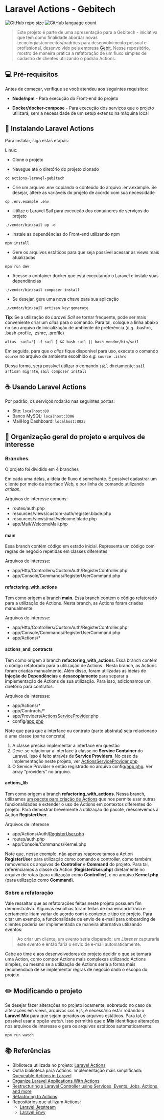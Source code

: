 
# Laravel Actions - Gebitech

![GitHub repo size](https://img.shields.io/github/repo-size/pontes-guilherme/actions-laravel-gebitech?style=for-the-badge)
![GitHub language count](https://img.shields.io/github/languages/count/pontes-guilherme/actions-laravel-gebitech?style=for-the-badge)

> Este projeto é parte de uma apresentação para a Gebitech - iniciativa que tem como finalidade abordar novas tecnologias/conceitos/padrões para desenvolvimento pessoal e profissional, desenvolvido pela empresa [Gebit](https://www.gebit.com.br/). Nesse repositório, mostro de maneira prática a refatoração de um fluxo simples de cadastro de clientes utilizando o padrão Actions.

## 💻 Pré-requisitos

Antes de começar, verifique se você atendeu aos seguintes requisitos:

* **Node/npm** - Para execução do Front-end do projeto
<!-- * **Composer** - Para instalação inicial de pacotes -->
* **Docker/docker-compose** - Para execução dos serviços que o projeto utilizará, sem a necessidade de um setup extenso na máquina local

## 🚀 Instalando Laravel Actions

Para instalar, siga estas etapas:

Linux:

* Clone o projeto 

* Navegue até o diretório do projeto clonado
```
cd actions-laravel-gebitech
```

<!-- * Instale os pacotes via composer
``
composer install
`` -->

* Crie um arquivo .env copiando o conteúdo do arquivo .env.example. Se desejar, altere as variáveis do projeto de acordo com sua necessidade
```
cp .env.example .env
```

* Utilize o Laravel Sail para execução dos containeres de serviços do projeto
```
./vendor/bin/sail up -d
```

* Instale as dependências do Front-end utilizando npm
```
npm install
```

* Gere os arquivos estáticos para que seja possível acessar as views mais atualizadas
```
npm run dev
```

* Acesse o container docker que está executando o Laravel e instale suas dependências
```
./vendor/bin/sail composer install
```

* Se desejar, gere uma nova chave para sua aplicação
```
./vendor/bin/sail artisan key:generate
```

**Tip**: Se a utilização do *Laravel Sail* se tornar frequente, pode ser mais conveniente criar um *alias* para o comando.
Para tal, coloque a linha abaixo no seu arquivo de inicialização de ambiente de preferência (*e.g.* .bashrc, .bash-profile, .zshrc, .profile)
```
alias  sail='[ -f sail ] && bash sail || bash vendor/bin/sail
```

Em seguida, para que o *alias* fique disponivel para uso, execute o comando `source` no arquivo de ambiente escolhido
*e.g.* `source .zshrc`

Dessa forma, será possível utilizar o comando `sail` diretamente: `sail artisan migrate`, `sail composer install`

## ☕ Usando Laravel Actions

Por padrão, os serviços rodarão nas seguintes portas:

* Site: `localhost:80`
* Banco MySQL: `localhost:3306`
* MailHog Dashboard: `localhost:8025` 

## 📁 Organização geral do projeto e arquivos de interesse

### Branches
O projeto foi dividido em 4 branches

Em cada uma delas, a ideia de fluxo é semelhante. É possível cadastrar um cliente por meio da interface Web, e por linha de comando utilizando *artisan*.

Arquivos de interesse comuns:
* routes/auth.php
* resources/views/custom-auth/register.blade.php
* resources/views/mail/welcome.blade.php
* app/Mail/WelcomeMail.php

#### main
Essa branch contém código em estado inicial. Representa um código com regras de negócio repetidas em classes diferentes

Arquivos de interesse:
* app/Http/Controllers/CustomAuth/RegisterController.php
* app/Console/Commands/RegisterUserCommand.php

#### refactoring_with_actions
Tem como origem a branch **main**.
Essa branch contém o código refatorado para a utilização de Actions. Nesta branch, as Actions foram criadas manualmente

Arquivos de interesse:
* app/Http/Controllers/CustomAuth/RegisterController.php
* app/Console/Commands/RegisterUserCommand.php
* app/Actions/*

#### actions_and_contracts
Tem como origem a branch **refactoring_with_actions**.
Essa branch contém o código refatorado para a utilização de Actions . Nesta branch, as Actions foram criadas manualmente. Além disso, foram utilizadas as ideias de **Injeção de Dependências** e **desacoplamento** para separar a implementação de Actions de sua utilização. Para isso, adicionamos um diretório para contratos.

Arquivos de interesse:
* app/Actions/*
* app/Contracts/*
* app/Providers/[ActionsServiceProvider.php](https://github.com/pontes-guilherme/actions-laravel-gebitech/blob/actions_and_contracts/app/Providers/ActionsServiceProvider.php "ActionsServiceProvider.php")
* config/[app.php](https://github.com/pontes-guilherme/actions-laravel-gebitech/blob/actions_and_contracts/config/app.php "app.php")

Note que para que a interface ou contrato (parte abstrata) seja relacionado à uma classe (parte concreta)
 1. A classe precisa implementar a interface em questão
 2. Deve-se relacionar a interface à classe no **Service Container** do Laravel. Isso é feito através de **Service Providers**. No caso da implementação neste projeto, ver [ActionsServiceProvider.php](https://github.com/pontes-guilherme/actions-laravel-gebitech/blob/actions_and_contracts/app/Providers/ActionsServiceProvider.php "ActionsServiceProvider.php")
 3. O Service Provider é então registrado no arquivo config/[app.php](https://github.com/pontes-guilherme/actions-laravel-gebitech/blob/actions_and_contracts/config/app.php "app.php"). Ver array "providers" no arquivo.

#### actions_lib
Tem como origem a branch **refactoring_with_actions**.
Nessa branch, utilizamos [um pacote para criação de Actions](https://laravelactions.com/) que nos permite usar outras funcionalidades e extender o uso de Actions em contextos diferentes do projeto. 
Para demostrar brevemente a utilização do pacote, reescrevemos a Action **RegisterUser**.

Arquivos de interesse
* app/Actions/Auth/[RegisterUser.php](https://github.com/pontes-guilherme/actions-laravel-gebitech/blob/actions_lib/app/Actions/Auth/RegisterUser.php "RegisterUser.php")
*  routes/auth.php
*  app/Console/Commands/Kernel.php

Note que, nesse exemplo, não apenas reaproveitamos a Action **RegisterUser** para utilização como comando e controller, como também removemos os arquivos de **Controller** e **Command** do projeto. Para tal, referenciamos a classe da Action (**RegisterUser.php**) diretamente no arquivo de rotas (para utilização como **Controller**), e no arquivo **Kernel.php** (para utilização como **Command**).


### Sobre a refatoração
Vale ressaltar que as refatorações feitas neste projeto possuem fim demonstrativo. Algumas escolhas foram feitas de maneira arbitrária e certamente iriam variar de acordo com o contexto e tipo de projeto. Para citar um exemplo, a funcionalidade de envio de e-mail para onboarding de clientes poderia ser implementada de maneira alternativa utilizando eventos: 

> Ao criar um cliente, um evento seria disparado; um *Listener* capturaria este evento e então faria o envio de e-mail automaticamente.

Cabe ao time e aos desenvolvedores do projeto decidir o que se tornará uma Action, como compor Actions mais complexas utilizando Actions simples, ou mesmo se a utilização de Actions seria a forma mais recomendada de se implementar regras de negócio dado o escopo do projeto.

##  ✏️ Modificando o projeto
Se desejar fazer alterações no projeto locamente, sobretudo no caso de alterações em views, arquivos css e js, é necessário estar rodando o **Laravel Mix** para que sejam gerados os arquivos estáticos.
Para tal, é possível usar a opção *watch*. Isso permitirá que o **Mix** identifique alterações nos arquivos de interesse e gera os arquivos estáticos automaticamente.

```
npm run watch
```

## 📚 Referências

* Biblioteca utilizada no projeto: [Laravel Actions](https://laravelactions.com/)
* Outra biblioteca para Actions. Implementação mais simplificada: [Queueable Actions in Laravel](https://github.com/spatie/laravel-queueable-action)
* [Organize Laravel Applications With Actions](https://laravel-news.com/organize-laravel-applications-with-actions)
* [Restructuring a Laravel Controller using Services, Events, Jobs, Actions, and more](https://laravel-news.com/controller-refactor)
* [Refactoring to Actions](https://freek.dev/1371-refactoring-to-actions)
* Repositórios que utilizam Actions:
	* [Laravel Jetstream](https://github.com/laravel/jetstream)
	* [Laravel Envy](https://github.com/worksome/envy)
